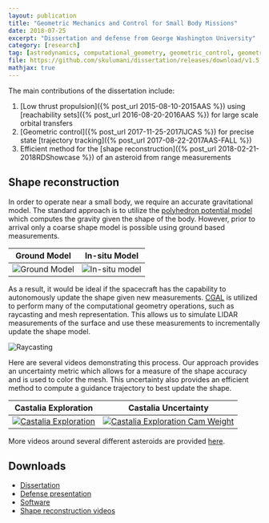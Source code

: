 ```yaml
---
layout: publication
title: "Geometric Mechanics and Control for Small Body Missions"
date: 2018-07-25
excerpt: "Dissertation and defense from George Washington University"
category: [research]
tag: [astrodynamics, computational_geometry, geometric_control, geometric_mechanics, python, publication]
file: https://github.com/skulumani/dissertation/releases/download/v1.5.11/dissertation.pdf 
mathjax: true
---
```


The main contributions of the dissertation include:

1. [Low thrust propulsion]({% post_url 2015-08-10-2015AAS %}) using [reachability sets]({% post_url 2016-08-20-2016AAS %})  for large scale orbital transfers
2. [Geometric control]({% post_url 2017-11-25-2017IJCAS %}) for precise state [trajectory tracking]({% post_url 2017-08-22-2017AAS-FALL %})
3. Efficient method for the [shape reconstruction]({% post_url 2018-02-21-2018RDShowcase %}) of an asteroid from range measurements

## Shape reconstruction

In order to operate near a small body, we require an accurate gravitational model.
The standard approach is to utilize the [polyhedron potential model](https://link.springer.com/article/10.1007/BF00053511) which computes the gravity given the shape of the body.
However, prior to arrival only a coarse shape model is possible using ground based measurements.

| Ground Model | In-situ Model |
:----------:|:-----------:|
![Ground Model](https://raw.githubusercontent.com/skulumani/dissertation/master/figures/mathematical_background/itokawa_radar_isometric.jpg) | ![In-situ model](https://raw.githubusercontent.com/skulumani/dissertation/master/figures/mathematical_background/itokawa_isometric.jpg)

As a result, it would be ideal if the spacecraft has the capability to autonomously update the shape given new measurements. 
[CGAL](https://www.cgal.org/) is utilized to perform many of the computational geometry operations, such as raycasting and mesh representation.
This allows us to simulate LIDAR measurements of the surface and use these measurements to incrementally update the shape model.

![Raycasting](https://github.com/skulumani/dissertation/raw/master/figures/2018_SSPI/castalia_raycasting_plot.jpg)

Here are several videos demonstrating this process.
Our approach provides an uncertainty metric which allows for a measure of the shape accuracy and is used to color the mesh.
This uncertainty also provides an efficient method to compute a guidance trajectory to best update the shape.

| Castalia Exploration | Castalia Uncertainty |
:-----------:|:----------------:
[![Castalia Exploration]( https://img.youtube.com/vi/EMlYvBGN8S0/maxresdefault.jpg )](https://youtu.be/EMlYvBGN8S0) | [![Castalia Exploration Cam Weight](https://img.youtube.com/vi/jz-_SIi4a5A/maxresdefault.jpg)](https://youtu.be/jz-_SIi4a5A)

More videos around several different asteroids are provided [here](https://www.youtube.com/playlist?list=PL3wJMXefOGf7CUFEN3aufjk-fYnC42c0W).

## Downloads

* [Dissertation](https://github.com/skulumani/dissertation/releases/download/v1.5.11/dissertation.pdf)
* [Defense presentation](https://github.com/skulumani/dissertation/releases/download/v1.5.11/dissertation.pdf)
* [Software](https://github.com/skulumani/asteroid_dumbbell)
* [Shape reconstruction videos](https://www.youtube.com/playlist?list=PL3wJMXefOGf7CUFEN3aufjk-fYnC42c0W)
